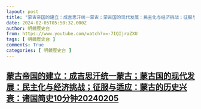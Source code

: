 ```yaml
---
layout: post
title: "蒙古帝国的建立：成吉思汗统一蒙古；蒙古国的现代发展：民主化与经济挑战；征服与适应：蒙古的历史兴衰：诸国简史10分钟20240205"
date: 2024-02-05T05:50:32.000Z
author: 明鏡歷史台
from: https://www.youtube.com/watch?v=-7IQIjraZXU
tags: [ 明鏡歷史台 ]
comments: True
categories: [ 明鏡歷史台 ]
---
```

<!--1707112232000-->
[蒙古帝国的建立：成吉思汗统一蒙古；蒙古国的现代发展：民主化与经济挑战；征服与适应：蒙古的历史兴衰：诸国简史10分钟20240205](https://www.youtube.com/watch?v=-7IQIjraZXU)
------

<div>

</div>

